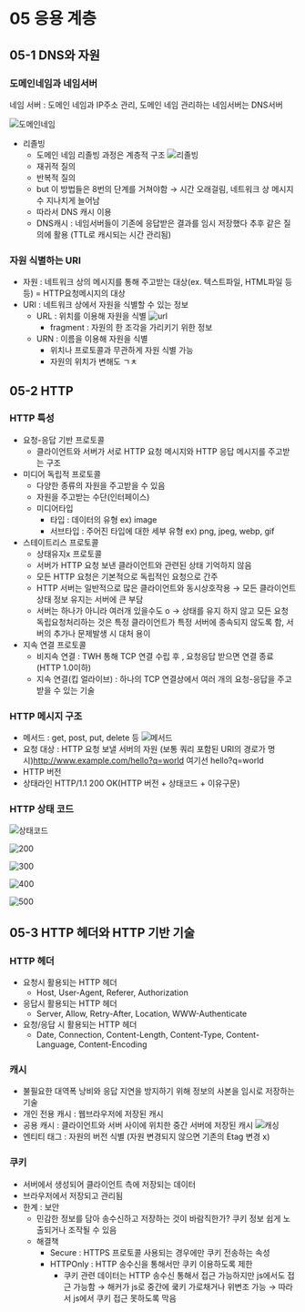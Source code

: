 # 05 응용 계층

## 05-1 DNS와 자원

### 도메인네임과 네임서버

네임 서버 : 도메인 네임과 IP주소 관리, 도메인 네임 관리하는 네임서버는 DNS서버

![도메인네임](../img/ch5-도메인네임.png)

- 리졸빙
  - 도메인 네임 리졸빙 과정은 계층적 구조
    ![리졸빙](../img/ch5-리졸빙.png)
  - 재귀적 질의
  - 반복적 질의
  - but 이 방법들은 8번의 단계를 거쳐야함 → 시간 오래걸림, 네트워크 상 메시지 수 지나치게 늘어남
  - 따라서 DNS 캐시 이용
  - DNS캐시 : 네임서버들이 기존에 응답받은 결과를 임시 저장했다 추후 같은 질의에 활용 (TTL로 캐시되는 시간 관리됨)

### 자원 식별하는 URI

- 자원 : 네트워크 상의 메시지를 통해 주고받는 대상(ex. 텍스트파일, HTML파일 등등) = HTTP요청메시지의 대상
- URI : 네트워크 상에서 자원을 식별할 수 있는 정보
  - URL : 위치를 이용해 자원을 식별
    ![url](../img/ch5-url.png)
    - fragment : 자원의 한 조각을 가리키기 위한 정보
  - URN : 이름을 이용해 자원을 식별
    - 위치나 프로토콜과 무관하게 자원 식별 가능
    - 자원의 위치가 변해도 ㄱㅊ

## 05-2 HTTP

### HTTP 특성

- 요청-응답 기반 프로토콜
  - 클라이언트와 서버가 서로 HTTP 요청 메시지와 HTTP 응답 메시지를 주고받는 구조
- 미디어 독립적 프로토콜
  - 다양한 종류의 자원을 주고받을 수 있음
  - 자원을 주고받는 수단(인터페이스)
  - 미디어타입
    - 타입 : 데이터의 유형 ex) image
    - 서브타입 : 주어진 타입에 대한 세부 유형 ex) png, jpeg, webp, gif
- 스테이트리스 프로토콜
  - 상태유지x 프로토콜
  - 서버가 HTTP 요청 보낸 클라이언트와 관련된 상태 기억하지 않음
  - 모든 HTTP 요청은 기본적으로 독립적인 요청으로 간주
  - HTTP 서버는 일반적으로 많은 클라이언트와 동시상호작용 → 모든 클라이언트 상태 정보 유지는 서버에 큰 부담
  - 서버는 하나가 아니라 여러개 있을수도 o → 상태를 유지 하지 않고 모든 요청 독립요청처리하는 것은 특정 클라이언트가 특정 서버에 종속되지 않도록 함, 서버의 추가나 문제발생 시 대처 용이
- 지속 연결 프로토콜
  - 비지속 연결 : TWH 통해 TCP 연결 수립 후 , 요청응답 받으면 연결 종료(HTTP 1.0이하)
  - 지속 연결(킵 얼라이브) : 하나의 TCP 연결상에서 여러 개의 요청-응답을 주고받을 수 있는 기술

### HTTP 메시지 구조

- 메서드 : get, post, put, delete 등
  ![메서드](../img/ch5-메서드.png)
- 요청 대상 : HTTP 요청 보낼 서버의 자원 (보통 쿼리 포함된 URI의 경로가 명시)http://www.example.com/hello?q=world 여기선 hello?q=world
- HTTP 버전
- 상태라인 HTTP/1.1 200 OK(HTTP 버전 + 상태코드 + 이유구문)

### HTTP 상태 코드

![상태코드](../img/ch5-상태코드.png)

![200](../img/ch5-200.png)

![300](../img/ch5-300.png)

![400](../img/ch5-400.png)

![500](../img/ch5-500.png)

## 05-3 HTTP 헤더와 HTTP 기반 기술

### HTTP 헤더

- 요청시 활용되는 HTTP 헤더
  - Host, User-Agent, Referer, Authorization
- 응답시 활용되는 HTTP 헤더
  - Server, Allow, Retry-After, Location, WWW-Authenticate
- 요청/응답 시 활용되는 HTTP 헤더
  - Date, Connection, Content-Length, Content-Type, Content-Language, Content-Encoding

### 캐시

- 불필요한 대역폭 낭비와 응답 지연을 방지하기 위해 정보의 사본을 임시로 저장하는 기술
- 개인 전용 캐시 : 웹브라우저에 저장된 캐시
- 공용 캐시 : 클라이언트와 서버 사이에 위치한 중간 서버에 저장된 캐시
  ![캐싱](../img/ch5-캐싱.png)
- 엔티티 태그 : 자원의 버전 식별 (자원 변경되지 않으면 기존의 Etag 변경 x)

### 쿠키

- 서버에서 생성되어 클라이언트 측에 저장되는 데이터
- 브라우저에서 저장되고 관리됨
- 한계 : 보안
  - 민감한 정보를 담아 송수신하고 저장하는 것이 바람직한가? 쿠키 정보 쉽게 노출되거나 조작될 수 있음
  - 해결책
    - Secure : HTTPS 프로토콜 사용되는 경우에만 쿠키 전송하는 속성
    - HTTPOnly : HTTP 송수신을 통해서만 쿠키 이용하도록 제한
      - 쿠키 관련 데이터는 HTTP 송수신 통해서 접근 가능하지만 js에서도 접근 가능함 → 해커가 js로 중간에 쿸키 가로채거나 위변조 가능 → 따라서 js에서 쿠키 접근 못하도록 막음
